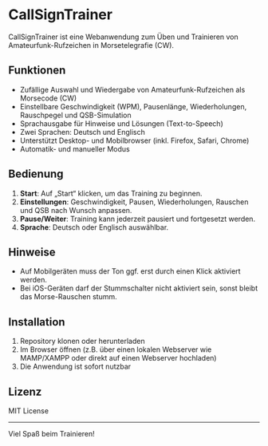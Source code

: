 # CallSignTrainer

CallSignTrainer ist eine Webanwendung zum Üben und Trainieren von Amateurfunk-Rufzeichen in Morsetelegrafie (CW).

## Funktionen

- Zufällige Auswahl und Wiedergabe von Amateurfunk-Rufzeichen als Morsecode (CW)
- Einstellbare Geschwindigkeit (WPM), Pausenlänge, Wiederholungen, Rauschpegel und QSB-Simulation
- Sprachausgabe für Hinweise und Lösungen (Text-to-Speech)
- Zwei Sprachen: Deutsch und Englisch
- Unterstützt Desktop- und Mobilbrowser (inkl. Firefox, Safari, Chrome)
- Automatik- und manueller Modus

## Bedienung

1. **Start**: Auf „Start“ klicken, um das Training zu beginnen.
2. **Einstellungen**: Geschwindigkeit, Pausen, Wiederholungen, Rauschen und QSB nach Wunsch anpassen.
3. **Pause/Weiter**: Training kann jederzeit pausiert und fortgesetzt werden.
4. **Sprache**: Deutsch oder Englisch auswählbar.

## Hinweise

- Auf Mobilgeräten muss der Ton ggf. erst durch einen Klick aktiviert werden.
- Bei iOS-Geräten darf der Stummschalter nicht aktiviert sein, sonst bleibt das Morse-Rauschen stumm.

## Installation

1. Repository klonen oder herunterladen
2. Im Browser öffnen (z.B. über einen lokalen Webserver wie MAMP/XAMPP oder direkt auf einen Webserver hochladen)
3. Die Anwendung ist sofort nutzbar

## Lizenz

MIT License

---

Viel Spaß beim Trainieren!